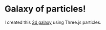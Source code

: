 # Galaxy of particles!

I created this [3d galaxy](https://franciscosierra1915.github.io/3d-text/) using Three.js particles.